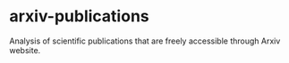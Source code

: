# arxiv-publications
Analysis of scientific publications that are freely accessible through Arxiv website.
